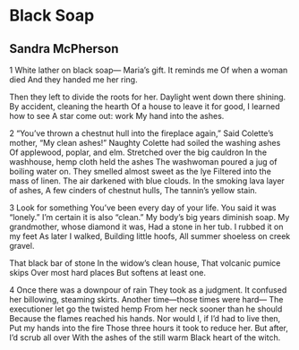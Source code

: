 # Black Soap
## Sandra McPherson
1
White lather on black soap—
Maria’s gift. It reminds me
Of when a woman died
And they handed me her ring.

Then they left to divide the roots for her.
Daylight went down there shining.
By accident, cleaning the hearth
Of a house to leave it for good,
I learned how to see
A star come out: work
My hand into the ashes.

2
“You’ve thrown a chestnut hull into the fireplace again,”
Said Colette’s mother, “My clean ashes!”
Naughty Colette had soiled the washing ashes
Of applewood, poplar, and elm.
Stretched over the big cauldron
In the washhouse, hemp cloth held the ashes
The washwoman poured a jug of boiling water on.
They smelled almost sweet as the lye
Filtered into the mass of linen.
The air darkened with blue clouds.
In the smoking lava layer of ashes,
A few cinders of chestnut hulls,
The tannin’s yellow stain.

3
Look for something
You’ve been every day of your life.
You said it was “lonely.”
I’m certain it is also “clean.”
My body’s big years diminish soap.
My grandmother, whose diamond it was,
Had a stone in her tub.
I rubbed it on my feet
As later I walked,
Building little hoofs,
All summer shoeless on creek gravel.

That black bar of stone
In the widow’s clean house,
That volcanic pumice skips
Over most hard places
But softens at least one.

4
Once there was a downpour of rain
They took as a judgment.
It confused her billowing, steaming skirts.
Another time—those times were hard—
The executioner let go the twisted hemp
From her neck sooner than he should
Because the flames reached his hands.
Nor would I, if I’d had to live then,
Put my hands into the fire
Those three hours it took to reduce her.
But after, I’d scrub all over
With the ashes of the still warm
Black heart of the witch.